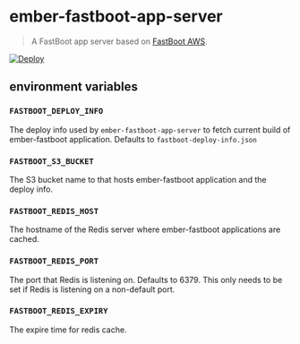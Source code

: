 # ember-fastboot-app-server

> A FastBoot app server based on [FastBoot AWS][1].

[![Deploy](https://www.herokucdn.com/deploy/button.svg)](https://heroku.com/deploy?template=https://github.com/he9qi/ember-fastboot-app-server)

## environment variables

### `FASTBOOT_DEPLOY_INFO`

The deploy info used by `ember-fastboot-app-server` to fetch current build of ember-fastboot application. Defaults to `fastboot-deploy-info.json`

### `FASTBOOT_S3_BUCKET`

The S3 bucket name to that hosts ember-fastboot application and the deploy info.

### `FASTBOOT_REDIS_HOST`

The hostname of the Redis server where ember-fastboot applications are cached.

### `FASTBOOT_REDIS_PORT`

The port that Redis is listening on. Defaults to 6379. This only needs to be set if Redis is listening on a non-default port.

### `FASTBOOT_REDIS_EXPIRY`

The expire time for redis cache.

[1]: https://github.com/tomdale/fastboot-aws
